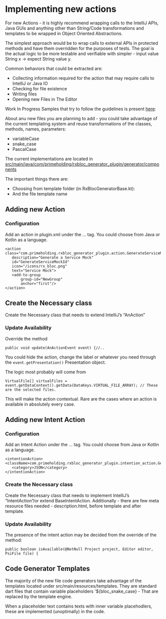 # Implementing new actions

For new Actions - it is highly recommend wrapping calls to the IntelliJ APIs, Java GUIs and anything other than String/Code transformations and templates to be wrapped in Object Oriented Abstractions. 

The simplest approach would be to wrap calls to external APIs in protected methods and have them overridden for the purposes of tests.
The goal is the actual logic to be more testable and verifiable with simpler - input value String x -> expect String value y. 


Common behaviors that could be extracted are:

- Collecting information required for the action that may require calls to IntelliJ or Java IO
- Checking for file existence 
- Writing files 
- Opening new Files in The Editor

Work In Progress Samples that try to follow the guidelines is present [here](https://github.com/Prime-Holding/rx_bloc/commit/7864ccc1e31a82304eaa022be1d10c5d12acd0f8#diff-c618366b163657f94ba3a0d6cd7193f3c038c8f79067e6ac22368fd22982295a):

About anu new files you are planning to add - you could take advantage of the current templating system and reuse transformations of the classes, methods, names, parameters:

- variableCase
- snake_case
- PascalCase

The current implementations are located in [src/main/java/com/primeholding/rxbloc_generator_plugin/generator/components](https://github.com/Prime-Holding/rx_bloc/tree/develop/extensions/intellij/intellij_generator_plugin/src/main/java/com/primeholding/rxbloc_generator_plugin/generator/components)

The important things there are: 
- Choosing from template folder (in RxBlocGeneratorBase.kt): 	
- And the file template name 

## Adding new Action

### Configuration

Add an action in plugin.xml under the <actions>...</actions> tag. You could choose from Java or Kotlin as a language.

```
<action class="com.primeholding.rxbloc_generator_plugin.action.GenerateServiceMockAction"
   description="Generate a Service Mock"
   id="GenerateServiceMockId"
   icon="/icons/rx_bloc.png"
   text="Service Mock">
   <add-to-group
       group-id="NewGroup"
       anchor="first"/>
</action>
```

## Create the Necessary class

Create the Necessary class that needs to extend IntelliJ’s “AnAction”

### Update Availability

Override the method
```
public void update(AnActionEvent event) {//..
```

You could hide the action, change the label or whatever you need through the ```event.getPresentation()``` Presentation object. 

The logic most probably will come from 

```VirtualFile[] virtualFiles = event.getDataContext().getData(DataKeys.VIRTUAL_FILE_ARRAY); // These are the selected files.```

This will make the action contextual. Rare are the cases where an action is available in absolutely every case.

## Adding new Intent Action

### Configuration

Add an Intent Action under the <extensions>...</extensions> tag. You could choose from Java or Kotlin as a language.

```
<intentionAction>
<className>com.primeholding.rxbloc_generator_plugin.intention_action.GenerateModelJsonFactoryAction</className>
   <category>JSON</category>
</intentionAction>
```

### Create the Necessary class

Create the Necessary class that needs to implement IntelliJ’s “IntentAction”/or extend BaseIntentAction. 
Additionally - there are few meta resource files needed - description.html, before template and after template.

### Update Availability

The presence of the intent action may be decided from the override of the method:

```
public boolean isAvailable(@NotNull Project project, Editor editor, PsiFile file) {
```

## Code Generator Templates

The majority of the new file code generators take advantage of the templates located under src/main/resources/templates. 
They are standard dart files that contain variable placeholders '${bloc_snake_case} - That are replaced by the template engine.

When a placeholder text contains texts with inner variable placehodlers, these are implemented (unoptimally) in the code.


